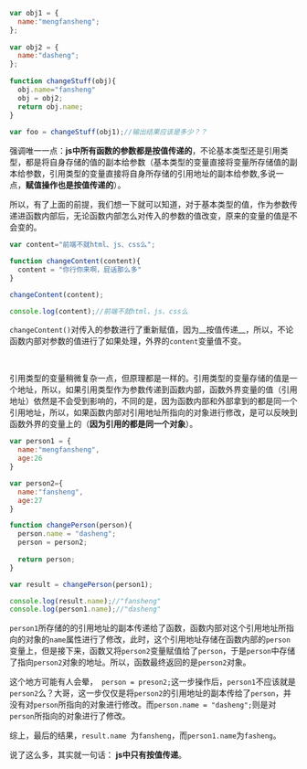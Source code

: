 ```javascript
var obj1 = {
  name:"mengfansheng";
};
 
var obj2 = {
  name:"dasheng";
};
 
function changeStuff(obj){
  obj.name="fansheng"
  obj = obj2;
  return obj.name;
}
 
var foo = changeStuff(obj1);//输出结果应该是多少？？
```

​	强调唯一一点：__js中所有函数的参数都是按值传递的__，不论基本类型还是引用类型，都是将自身存储的值的副本给参数（基本类型的变量直接将变量所存储值的副本给参数，引用类型的变量直接将自身所存储的引用地址的副本给参数,多说一点，__赋值操作也是按值传递的__）。

​	所以，有了上面的前提，我们想一下就可以知道，对于基本类型的值，作为参数传递进函数内部后，无论函数内部怎么对传入的参数的值改变，原来的变量的值是不会变的。

```javascript
var content="前端不就html、js、css么";

function changeContent(content){
  content = "你行你来啊，屁话那么多"
}

changeContent(content);

console.log(content);//前端不就html、js、css么
```

`changeContent()`对传入的参数进行了重新赋值，因为__按值传递__，所以，不论函数内部对参数的值进行了如果处理，外界的`content`变量值不变。

​	

​	引用类型的变量稍微复杂一点，但原理都是一样的。引用类型的变量存储的值是一个地址，所以，如果引用类型作为参数传递到函数内部，函数外界变量的值（引用地址）依然是不会受到影响的，不同的是，因为函数内部和外部拿到的都是同一个引用地址，所以，如果函数内部对引用地址所指向的对象进行修改，是可以反映到函数外界的变量上的（__因为引用的都是同一个对象__）。

```javascript
var person1 = {
  name:"mengfansheng",
  age:26
}

var person2={
  name:"fansheng",
  age:27
}

function changePerson(person){
  person.name = "dasheng";
  person = person2;
  
  return person;
}

var result = changePerson(person1);

console.log(result.name);//"fansheng"
console.log(person1.name);//"dasheng"
```

​	`person1`所存储的的引用地址的副本传递给了函数，函数内部对这个引用地址所指向的对象的`name`属性进行了修改，此时，这个引用地址存储在函数内部的`person`变量上，但是接下来，函数又将`person2`变量赋值给了`person`，于是`person`中存储了指向`person2`对象的地址。所以，函数最终返回的是`person2`对象。

​	这个地方可能有人会晕，` person = preson2;`这一步操作后，`person1`不应该就是`person2`么？大哥，这一步仅仅是将`person2`的引用地址的副本传给了`person`，并没有对`person`所指向的对象进行修改。而`person.name = "dasheng";`则是对`person`所指向的对象进行了修改。

​	综上，最后的结果，`result.name `为`fansheng`，而`person1.name`为`fasheng`。



说了这么多，其实就一句话： __js中只有按值传递__。

